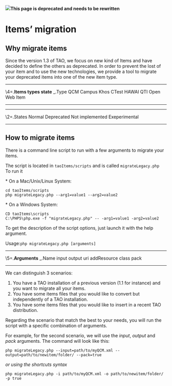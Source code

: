 <!--
author:
    - 'Joel Bout'
created_at: '2011-02-08 11:14:38'
updated_at: '2014-03-07 13:53:18'
tags:
    - 'Documentation for core components'
-->

![](http://forge.taotesting.com/attachments/download/760/attention.png)**This page is deprecated and needs to be rewritten**

Items’ migration
================

Why migrate items
-----------------

Since the version 1.3 of TAO, we focus on new kind of Items and have decided to define the others as deprecated. In order to prevent the lost of your item and to use the new technologies, we provide a tool to migrate your deprecated items into one of the new item type.

  ---------------------------- --------------------------------------------------------------------- --------------------------------------------------------------------- -------------------------------------------------------------------
  \\4=.**Items types state**
  \_.Type
  QCM
  Campus
  Khos
  CTest
  HAWAI
  QTI
  Open Web Item
  ---------------------------- --------------------------------------------------------------------- --------------------------------------------------------------------- -------------------------------------------------------------------

  ----------------- -------------------------------------------------------------------
  \\2=.States
  Normal
  Deprecated
  Not implemented
  Exeperimental
  ----------------- -------------------------------------------------------------------

How to migrate items
--------------------

There is a command line script to run with a few arguments to migrate your items.

The script is located in `taoItems/scripts` and is called `migrateLegacy.php`\
To run it

\* On a Mac/Unix/Linux System:

    cd taoItems/scripts
    php migrateLegacy.php --arg1=value1 --arg2=value2

\* On a Windows System:

    CD taoItems\scripts
    C:\PHP5\php.exe -f "migrateLegacy.php" -- -arg1=value1 -arg2=value2

To get the description of the script options, just launch it with the help argument.

Usage:`php migrateLegacy.php [arguments]`

  -------------------- ------------- ------------- --------- -------------------------------------------------------------------------------
  \\5=.**Arguments**
  \_.Name
  input
  output
  uri
  addResource
  class
  pack
  -------------------- ------------- ------------- --------- -------------------------------------------------------------------------------

We can distinguish 3 scenarios:

1.  You have a TAO installation of a previous version (1.1 for instance) and you want to migrate all your items.
2.  You have some items files that you would like to convert but independently of a TAO installation.
3.  You have some items files that you would like to insert in a recent TAO distribution.

Regarding the scenario that match the best to your needs, you will run the script with a specific combination of arguments.<br/>

For example, for the second scenario, we will use the *input*, *output* and *pack* arguments. The command will look like this:

    php migrateLegacy.php --input=path/to/myQCM.xml --output=path/to/newitem/folder/ --pack=true

*or using the shortcuts syntax*

    php migrateLegacy.php -i path/to/myQCM.xml -o path/to/newitem/folder/ -p true


